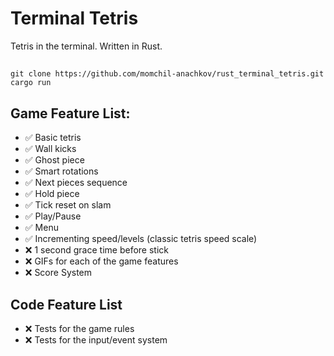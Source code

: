 # Terminal Tetris

Tetris in the terminal. Written in Rust.

##

```shell
git clone https://github.com/momchil-anachkov/rust_terminal_tetris.git
cargo run
```

## Game Feature List:

- ✅ Basic tetris
- ✅ Wall kicks
- ✅ Ghost piece
- ✅ Smart rotations
- ✅ Next pieces sequence
- ✅ Hold piece
- ✅ Tick reset on slam
- ✅ Play/Pause
- ✅ Menu
- ✅ Incrementing speed/levels (classic tetris speed scale)
- ❌ 1 second grace time before stick
- ❌ GIFs for each of the game features
- ❌ Score System

## Code Feature List

- ❌ Tests for the game rules
- ❌ Tests for the input/event system

